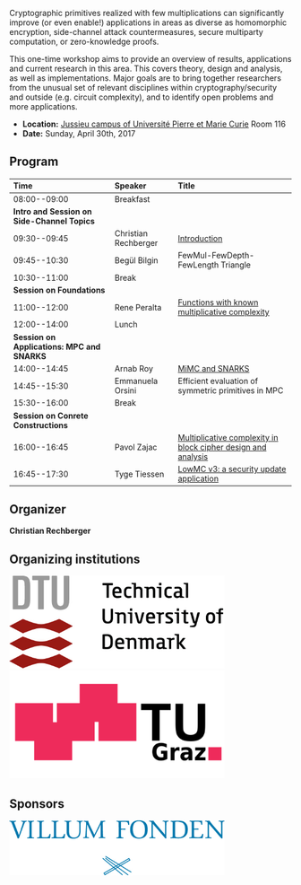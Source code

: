 Cryptographic primitives realized with few multiplications can significantly improve (or even enable!) applications in areas as diverse as homomorphic encryption, side-channel attack countermeasures, secure multiparty computation, or zero-knowledge proofs.

This one-time workshop aims to provide an overview of results, applications and current research in this area. This covers theory, design and analysis, as well as implementations. Major goals are to bring together researchers from the unusual set of relevant disciplines within cryptography/security and outside (e.g. circuit complexity), and to identify open problems and more applications.

 * **Location:** [Jussieu campus of Université Pierre et Marie Curie](https://www.ieee-security.org/TC/EuroSP2017/venue.php) Room 116
 * **Date:** Sunday, April 30th, 2017


## Program

| **Time**      | **Speaker**               | **Title**     |
|:--------------|:--------------------------|:--------------|
| 08:00--09:00  | Breakfast                 |               |
| **Intro and Session on Side-Channel Topics** |      |               |
| 09:30--09:45  |  Christian Rechberger     | [Introduction](talks/rechberger.pdf) |
| 09:45--10:30  | Begül Bilgin              | FewMul-FewDepth-FewLength Triangle |
| 10:30--11:00  | Break                     |               |
| **Session on Foundations** |              |               |
| 11:00--12:00  | Rene Peralta              | [Functions with known multiplicative complexity](talks/peralta.pdf) |
| 12:00--14:00  | Lunch                     |               |
| **Session on Applications: MPC and SNARKS** |             |               |
| 14:00--14:45  | Arnab Roy                 | [MiMC and SNARKS](talks/roy.pdf)  |
| 14:45--15:30  | Emmanuela Orsini          | Efficient evaluation of symmetric primitives in MPC |
| 15:30--16:00  | Break                     |               |
| **Session on Conrete Constructions** | |       |
| 16:00--16:45  | Pavol Zajac               | [Multiplicative complexity in block cipher design and analysis](talks/zajac.pdf) |
| 16:45--17:30  | Tyge Tiessen              | [LowMC v3: a security update application](talks/tiessen.pdf) | 

## Organizer

**Christian Rechberger**

## Organizing institutions

<img style="max-width: 24rem;" src="img/dtu.jpg">

<img style="max-width: 24rem;" src="img/tugraz.svg">

## Sponsors

<img style="max-width: 24rem;" src="img/villum.jpg">
